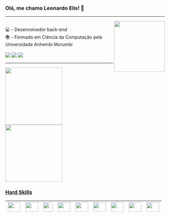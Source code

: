 ### Olá, me chamo Leonardo Elis! 👋
<hr><img align="right" width="160" src="https://media.giphy.com/media/h408T6Y5GfmXBKW62l/giphy.gif"/>
<div style="display: inline_block"><br>
💻 - Desenvolvedor back-end <br>
📚 - Formado em Ciência da Computação pela Universidade Anhembi Morumbi <br>
</div>

<div style="display: inline_block"><br>
  <a href="https://www.linkedin.com/in/leonardoelis/" target="_blank"><img src="https://img.shields.io/badge/LinkedIn-0077B5?style=for-the-badge&logo=linkedin&logoColor=white" target="_blank"></a>
  <a href="mailto:leonardo.elis@gmail.com" target="_blank"><img src="https://img.shields.io/badge/Gmail-D14836?style=for-the-badge&logo=gmail&logoColor=white" target="_blank"></a>
  <a href="https://www.instagram.com/leo_elis08/" target="_blank"><img src="https://img.shields.io/badge/Instagram-E4405F?style=for-the-badge&logo=instagram&logoColor=white" target="_blank"></a>
</div>

<hr>

<div>
 <a href="https://github.com/leonardoelis">
 <img height="180em" src="https://github-readme-stats.vercel.app/api?username=leonardoelis&show_icons=true&theme=midnight-purple&include_all_commits=true&count_private=true"/>
 <img height="180em" src="https://github-readme-stats.vercel.app/api/top-langs/?username=leonardoelis&exclude_repo=AnaliseFIFA19&layout=compact&langs_count=7&theme=midnight-purple"/>
</div>

### Hard Skills
<table>
  <thead>
    <tr>
      <th>
        <img src="https://cdn.jsdelivr.net/gh/devicons/devicon/icons/python/python-original.svg" style="max-width: 100%;" width="40" height="30" align="middle" />
      </th>
      <th>
        <img src="https://cdn.jsdelivr.net/gh/devicons/devicon/icons/django/django-plain.svg" style="max-width: 100%;" width="40" height="30" align="middle" />
      </th>  
      <th>
        <img src="https://cdn.jsdelivr.net/gh/devicons/devicon/icons/java/java-original.svg" style="max-width: 100%;" widht="40" height="30" align="middle" />
      </th>
      <th>
        <img src="https://cdn.jsdelivr.net/gh/devicons/devicon/icons/mysql/mysql-original.svg" style="max-width: 100%;" width="40" height="30" align="middle" />
      </th>
      <th>
        <img src="https://cdn.jsdelivr.net/gh/devicons/devicon/icons/postgresql/postgresql-original.svg" style="max-width: 100%;" width="40" height="30" align="middle" />
      </th>
      <th>
        <img src="https://cdn.jsdelivr.net/gh/devicons/devicon/icons/git/git-original.svg" style="max-width: 100%;" width="40" height="30" align="middle" />
      </th>
      <th>
        <img src="https://cdn.jsdelivr.net/gh/devicons/devicon/icons/javascript/javascript-original.svg" style="max-width: 100%;" width="40" height="30" align="middle" />
      </th>
      <th>
        <img src="https://cdn.jsdelivr.net/gh/devicons/devicon/icons/html5/html5-original.svg" style="max-width: 100%;" width="40" height="30" align="middle" />
      </th>
      <th>
        <img src="https://cdn.jsdelivr.net/gh/devicons/devicon/icons/css3/css3-original.svg" style="max-width: 100%;" width="40" height="30" align="middle" />
      </th>
    </tr>
  </thead>
</table>

 <!--
**leonardoelis/leonardoelis** is a ✨ _special_ ✨ repository because its `README.md` (this file) appears on your GitHub profile.

Here are some ideas to get you started:

- 🔭 I’m currently working on ...
- 🌱 I’m currently learning ...
- 👯 I’m looking to collaborate on ...
- 🤔 I’m looking for help with ...
- 💬 Ask me about ...
- 📫 How to reach me: ...
- 😄 Pronouns: ...
- ⚡ Fun fact: ...
-->
